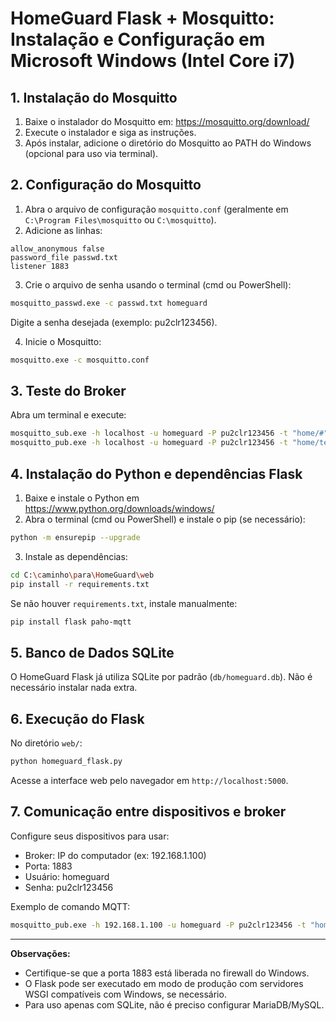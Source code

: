 # HomeGuard Flask + Mosquitto: Instalação e Configuração em Microsoft Windows (Intel Core i7)

## 1. Instalação do Mosquitto

1. Baixe o instalador do Mosquitto em: https://mosquitto.org/download/
2. Execute o instalador e siga as instruções.
3. Após instalar, adicione o diretório do Mosquitto ao PATH do Windows (opcional para uso via terminal).

## 2. Configuração do Mosquitto

1. Abra o arquivo de configuração `mosquitto.conf` (geralmente em `C:\Program Files\mosquitto` ou `C:\mosquitto`).
2. Adicione as linhas:
```
allow_anonymous false
password_file passwd.txt
listener 1883
```
3. Crie o arquivo de senha usando o terminal (cmd ou PowerShell):
```sh
mosquitto_passwd.exe -c passwd.txt homeguard
```
Digite a senha desejada (exemplo: pu2clr123456).

4. Inicie o Mosquitto:
```sh
mosquitto.exe -c mosquitto.conf
```

## 3. Teste do Broker

Abra um terminal e execute:
```sh
mosquitto_sub.exe -h localhost -u homeguard -P pu2clr123456 -t "home/#" -v
mosquitto_pub.exe -h localhost -u homeguard -P pu2clr123456 -t "home/test" -m "Hello MQTT"
```

## 4. Instalação do Python e dependências Flask

1. Baixe e instale o Python em https://www.python.org/downloads/windows/
2. Abra o terminal (cmd ou PowerShell) e instale o pip (se necessário):
```sh
python -m ensurepip --upgrade
```
3. Instale as dependências:
```sh
cd C:\caminho\para\HomeGuard\web
pip install -r requirements.txt
```
Se não houver `requirements.txt`, instale manualmente:
```sh
pip install flask paho-mqtt
```

## 5. Banco de Dados SQLite

O HomeGuard Flask já utiliza SQLite por padrão (`db/homeguard.db`). Não é necessário instalar nada extra.

## 6. Execução do Flask

No diretório `web/`:
```sh
python homeguard_flask.py
```
Acesse a interface web pelo navegador em `http://localhost:5000`.

## 7. Comunicação entre dispositivos e broker

Configure seus dispositivos para usar:
- Broker: IP do computador (ex: 192.168.1.100)
- Porta: 1883
- Usuário: homeguard
- Senha: pu2clr123456

Exemplo de comando MQTT:
```sh
mosquitto_pub.exe -h 192.168.1.100 -u homeguard -P pu2clr123456 -t "home/radio/frequency" -m "10390"
```

---

**Observações:**
- Certifique-se que a porta 1883 está liberada no firewall do Windows.
- O Flask pode ser executado em modo de produção com servidores WSGI compatíveis com Windows, se necessário.
- Para uso apenas com SQLite, não é preciso configurar MariaDB/MySQL.
